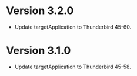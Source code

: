 # Version 3.2.0

* Update targetApplication to Thunderbird 45-60.

# Version 3.1.0

* Update targetApplication to Thunderbird 45-58.

